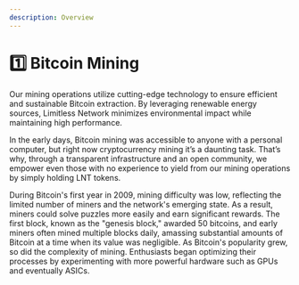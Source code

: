 ```yaml
---
description: Overview
---
```


# 1️⃣ Bitcoin Mining

Our mining operations utilize cutting-edge technology to ensure efficient and sustainable Bitcoin extraction. By leveraging renewable energy sources, Limitless Network minimizes environmental impact while maintaining high performance.&#x20;

In the early days, Bitcoin mining was accessible to anyone with a personal computer, but right now cryptocurrency mining it’s a daunting task. That’s why, through a transparent infrastructure and an open community, we empower even those with no experience to yield from our mining operations by simply holding LNT tokens.

During Bitcoin's first year in 2009, mining difficulty was low, reflecting the limited number of miners and the network's emerging state. As a result, miners could solve puzzles more easily and earn significant rewards. The first block, known as the "genesis block," awarded 50 bitcoins, and early miners often mined multiple blocks daily, amassing substantial amounts of Bitcoin at a time when its value was negligible. As Bitcoin's popularity grew, so did the complexity of mining. Enthusiasts began optimizing their processes by experimenting with more powerful hardware such as GPUs and eventually ASICs.

